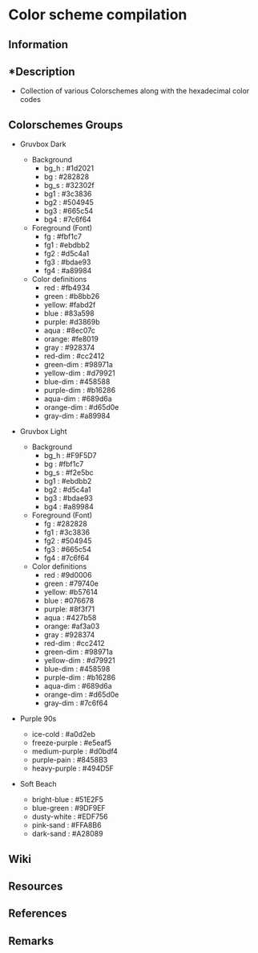 Color scheme compilation
========================

## Information

*Description
------------
+ Collection of various Colorschemes along with the hexadecimal color codes

## Colorschemes Groups
- Gruvbox Dark
    - Background
        + bg_h  : #1d2021
        + bg    : #282828
        + bg_s  : #32302f
        + bg1   : #3c3836
        + bg2   : #504945
        + bg3   : #665c54
        + bg4   : #7c6f64
    - Foreground (Font)
        + fg    : #fbf1c7
        + fg1   : #ebdbb2
        + fg2   : #d5c4a1
        + fg3   : #bdae93
        + fg4   : #a89984
    - Color definitions
        + red   : #fb4934
        + green : #b8bb26
        + yellow: #fabd2f
        + blue  : #83a598
        + purple: #d3869b
        + aqua  : #8ec07c
        + orange: #fe8019
        + gray  : #928374
        + red-dim    : #cc2412
        + green-dim  : #98971a
        + yellow-dim : #d79921
        + blue-dim   : #458588
        + purple-dim : #b16286
        + aqua-dim   : #689d6a
        + orange-dim : #d65d0e
        + gray-dim   : #a89984

- Gruvbox Light
    - Background
        + bg_h  : #F9F5D7
        + bg    : #fbf1c7
        + bg_s  : #f2e5bc
        + bg1   : #ebdbb2
        + bg2   : #d5c4a1
        + bg3   : #bdae93
        + bg4   : #a89984
    - Foreground (Font)
        + fg    : #282828
        + fg1   : #3c3836
        + fg2   : #504945
        + fg3   : #665c54
        + fg4   : #7c6f64
    - Color definitions
        + red   : #9d0006
        + green : #79740e
        + yellow: #b57614
        + blue  : #076678
        + purple: #8f3f71
        + aqua  : #427b58
        + orange: #af3a03
        + gray  : #928374
        + red-dim    : #cc2412
        + green-dim  : #98971a
        + yellow-dim : #d79921
        + blue-dim   : #458598
        + purple-dim : #b16286
        + aqua-dim   : #689d6a
        + orange-dim : #d65d0e
        + gray-dim   : #7c6f64

- Purple 90s
    + ice-cold      : #a0d2eb
    + freeze-purple : #e5eaf5
    + medium-purple : #d0bdf4
    + purple-pain   : #8458B3
    + heavy-purple  : #494D5F

- Soft Beach
    + bright-blue   : #51E2F5
    + blue-green    : #9DF9EF
    + dusty-white   : #EDF756
    + pink-sand     : #FFA8B6
    + dark-sand     : #A28089

## Wiki

## Resources

## References

## Remarks

